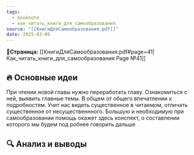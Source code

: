 ```yaml
---
tags:
  - booknote
  - как_читать_книги_для_самообразования
source: "[[КнигиДляСамообразования.pdf]]"
date: 2025-03-05
---
```

**📝Страница:** [[КнигиДляСамообразования.pdf#page=41|Как_читать_книги_для_самообразования Page №41]]  

## 🔥 Основные идеи 
При чтении новой главы нужно переработать главу. Ознакомиться с ней, выявить главные темы. В общем от общего впечатлении к подробностям. Учит нас видеть существенное в читаемом, отличать существенное от несущественнного. 
Большую и необходимую при самообразовании помощь окажет здесь конспект, о составлении которого мы будем под робнее говорить дальше

## 🔍 Анализ и выводы  





